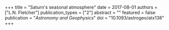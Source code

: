 +++
title = "Saturn's seasonal atmosphere"
date = 2017-08-01
authors = ["L.N. Fletcher"]
publication_types = ["2"]
abstract = ""
featured = false
publication = "*Astronomy and Geophysics*"
doi = "10.1093/astrogeo/atx138"
+++

